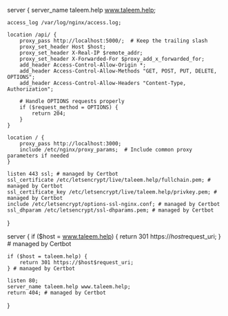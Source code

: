 server {
    server_name taleem.help www.taleem.help;
    
    access_log /var/log/nginx/access.log;

    location /api/ {
        proxy_pass http://localhost:5000/;  # Keep the trailing slash
        proxy_set_header Host $host;
        proxy_set_header X-Real-IP $remote_addr;
        proxy_set_header X-Forwarded-For $proxy_add_x_forwarded_for;
        add_header Access-Control-Allow-Origin *;
        add_header Access-Control-Allow-Methods "GET, POST, PUT, DELETE, OPTIONS";
        add_header Access-Control-Allow-Headers "Content-Type, Authorization";

        # Handle OPTIONS requests properly
        if ($request_method = OPTIONS) {
            return 204;
        }
    }

    location / {
        proxy_pass http://localhost:3000;
        include /etc/nginx/proxy_params;  # Include common proxy parameters if needed
    }

    listen 443 ssl; # managed by Certbot
    ssl_certificate /etc/letsencrypt/live/taleem.help/fullchain.pem; # managed by Certbot
    ssl_certificate_key /etc/letsencrypt/live/taleem.help/privkey.pem; # managed by Certbot
    include /etc/letsencrypt/options-ssl-nginx.conf; # managed by Certbot
    ssl_dhparam /etc/letsencrypt/ssl-dhparams.pem; # managed by Certbot
}

server {
    if ($host = www.taleem.help) {
        return 301 https://$host$request_uri;
    } # managed by Certbot

    if ($host = taleem.help) {
        return 301 https://$host$request_uri;
    } # managed by Certbot

    listen 80;
    server_name taleem.help www.taleem.help;
    return 404; # managed by Certbot
}
